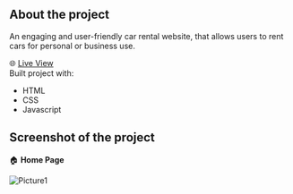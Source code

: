 ## __About the project__  
An engaging and user-friendly car rental website, that allows users to rent cars for personal or business use.

🌐 [Live View](https://go-digital-business.vercel.app)   
Built project with:   
 - HTML
 - CSS
 - Javascript
## Screenshot of the project     
🏠 __Home Page__    

	 
![Picture1](https://github.com/Elijahlekomo/Car-Rental-Website/assets/111081188/8fc852fe-1b81-41af-b65b-c1f1d90d6aff)

